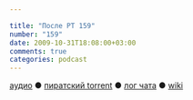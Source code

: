 ```yaml
---

title: "После РТ 159"
number: "159"
date: 2009-10-31T18:08:00+03:00
comments: true
categories: podcast
---
```

[аудио](http://cdn.radio-t.com/rt159post.mp3) ● [пиратский torrent](http://pirates.radio-t.com/torrents/rt159post.mp3.torrent) ● [лог чата](http://chat.radio-t.com/logs/radio-t-159.html) ● [wiki](http://wiki.radio-t.com/%D0%9F%D0%BE%D1%81%D0%BB%D0%B5_%D0%A0%D0%A2_159)<audio src="http://cdn.radio-t.com/rt159post.mp3" preload="none">
